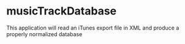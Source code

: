 # musicTrackDatabase
This application will read an iTunes export file in XML and produce a properly normalized database

